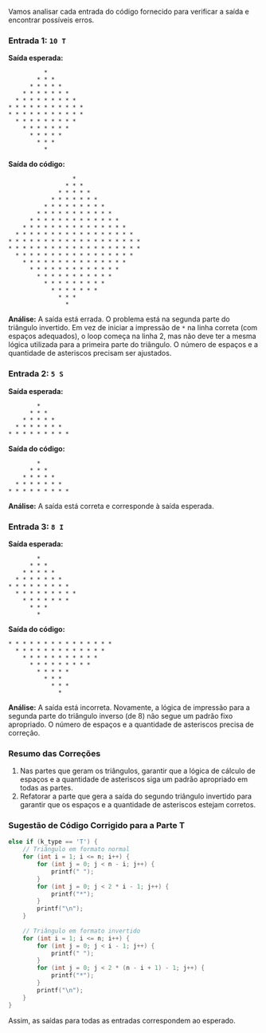 Vamos analisar cada entrada do código fornecido para verificar a saída e encontrar possíveis erros.

### Entrada 1: `10 T`

**Saída esperada:**
```
          *
        * * *
      * * * * *
    * * * * * * *
  * * * * * * * * *
* * * * * * * * * * *
* * * * * * * * * * *
  * * * * * * * * *
    * * * * * * *
      * * * * *
        * * *
          *
```

**Saída do código:**
```
                  *
                * * *
              * * * * *
            * * * * * * *
          * * * * * * * * *
        * * * * * * * * * * *
      * * * * * * * * * * * * *
    * * * * * * * * * * * * * * *
  * * * * * * * * * * * * * * * * *
* * * * * * * * * * * * * * * * * * *
* * * * * * * * * * * * * * * * * * *
  * * * * * * * * * * * * * * * * *
    * * * * * * * * * * * * * * *
      * * * * * * * * * * * * *
        * * * * * * * * * * *
          * * * * * * * * *
            * * * * * * *
              * * *
                *
```

**Análise:**
A saída está errada. O problema está na segunda parte do triângulo invertido. Em vez de iniciar a impressão de `*` na linha correta (com espaços adequados), o loop começa na linha 2, mas não deve ter a mesma lógica utilizada para a primeira parte do triângulo. O número de espaços e a quantidade de asteriscos precisam ser ajustados.

### Entrada 2: `5 S`

**Saída esperada:**
```
        *
      * * *
    * * * * *
  * * * * * * *
* * * * * * * * * 
```

**Saída do código:**
```
        *
      * * *
    * * * * *
  * * * * * * *
* * * * * * * * * 
```

**Análise:**
A saída está correta e corresponde à saída esperada.

### Entrada 3: `8 I`

**Saída esperada:**
```
        *
      * * *
    * * * * *
  * * * * * * *
* * * * * * * * *
  * * * * * * * * *
    * * * * * * *
      * * *
        *
```

**Saída do código:**
```
* * * * * * * * * * * * * * *
  * * * * * * * * * * * * *
    * * * * * * * * * * *
      * * * * * * * * *
        * * * * *
          * * *
            * * *
              *
```

**Análise:**
A saída está incorreta. Novamente, a lógica de impressão para a segunda parte do triângulo inverso (de 8) não segue um padrão fixo apropriado. O número de espaços e a quantidade de asteriscos precisa de correção.

### Resumo das Correções

1. Nas partes que geram os triângulos, garantir que a lógica de cálculo de espaços e a quantidade de asteriscos siga um padrão apropriado em todas as partes.
2. Refatorar a parte que gera a saída do segundo triângulo invertido para garantir que os espaços e a quantidade de asteriscos estejam corretos.

### Sugestão de Código Corrigido para a Parte T

```c
else if (k_type == 'T') {
    // Triângulo em formato normal
    for (int i = 1; i <= n; i++) {
        for (int j = 0; j < n - i; j++) {
            printf(" ");
        }
        for (int j = 0; j < 2 * i - 1; j++) {
            printf("*");
        }
        printf("\n");
    }
    
    // Triângulo em formato invertido
    for (int i = 1; i <= n; i++) {
        for (int j = 0; j < i - 1; j++) {
            printf(" ");
        }
        for (int j = 0; j < 2 * (n - i + 1) - 1; j++) {
            printf("*");
        }
        printf("\n");
    }
}
```

Assim, as saídas para todas as entradas correspondem ao esperado.